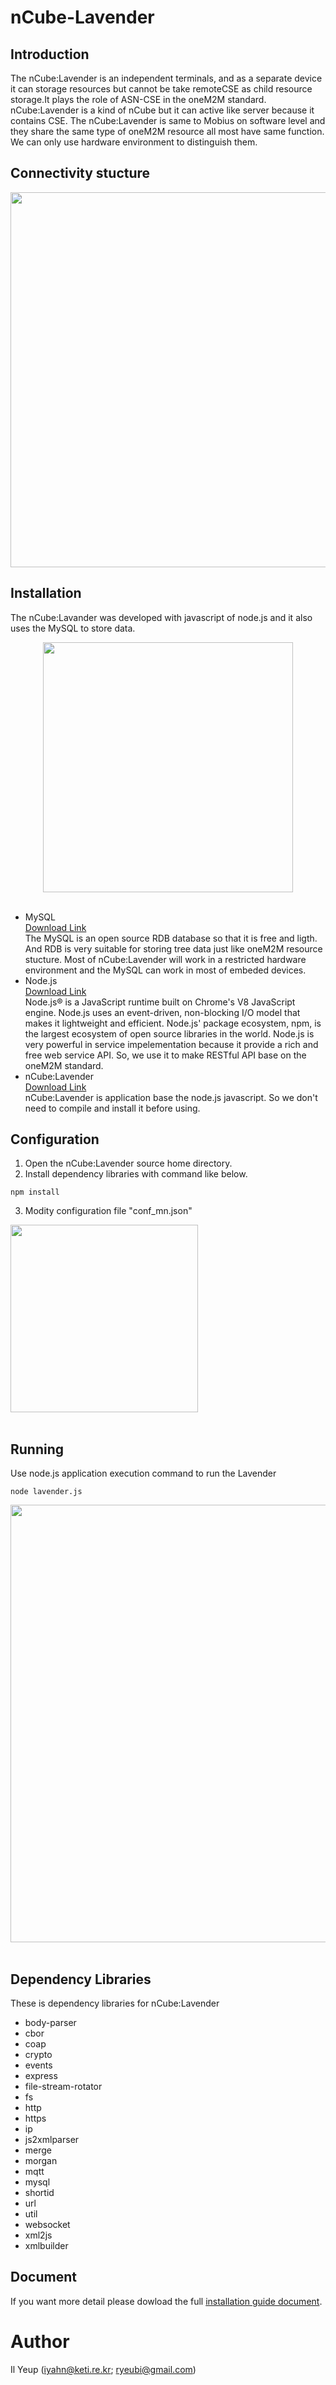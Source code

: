 # nCube-Lavender
## Introduction
The nCube:Lavender is an independent terminals, and as a separate device it can storage resources but cannot be take remoteCSE as child resource storage.It plays the role of ASN-CSE in the oneM2M standard. nCube:Lavender is a kind of nCube but it can active like server  because it contains CSE. The nCube:Lavender is same to Mobius on software level and they share the same type of oneM2M resource all most have same function. We can only use hardware environment to distinguish them.
## Connectivity stucture
<div align="center">
<img src="https://user-images.githubusercontent.com/29790334/28208839-b743eba2-68ca-11e7-9470-686193396ef6.png" width="600"/>
</div>

## Installation
The nCube:Lavander was developed with javascript of node.js and it also uses the MySQL to store data.
<div align="center">
<img src="https://user-images.githubusercontent.com/29790334/28209096-00fdcaa0-68cc-11e7-9d15-0a7dde6accb7.png" width="400"/>
</div><br/>

- MySQL<br/>
[Download Link](https://www.mysql.com/downloads/)<br/>
The MySQL is an open source RDB database so that it is free and ligth. And RDB is very suitable for storing tree data just like oneM2M resource stucture. Most of nCube:Lavender will work in a restricted hardware environment and the MySQL can work in most of embeded devices.
- Node.js<br/>
[Download Link](https://nodejs.org/en/)<br/>
Node.js® is a JavaScript runtime built on Chrome's V8 JavaScript engine. Node.js uses an event-driven, non-blocking I/O model that makes it lightweight and efficient. Node.js' package ecosystem, npm, is the largest ecosystem of open source libraries in the world. Node.js is very powerful in service impelementation because it provide a rich and free web service API. So, we use it to make RESTful API base on the oneM2M standard.
- nCube:Lavender<br/>
[Download Link](https://github.com/IoTKETI/nCube-Lavender/archive/master.zip)<br/>
nCube:Lavender is application base the node.js javascript. So we don't need to compile and install it before using.

## Configuration
1. Open the nCube:Lavender source home directory.
2. Install dependency libraries with command like below.
```
npm install
```
3. Modity configuration file "conf_mn.json"
<div align="left">
<img src="https://user-images.githubusercontent.com/29790334/28210356-ea6875aa-68d1-11e7-9023-00747a2d8597.png" width="300"/>
</div><br/>

## Running
Use node.js application execution command to run the Lavender
```
node lavender.js
```

<div align="center">
<img src="https://user-images.githubusercontent.com/29790334/28210479-9b4d0444-68d2-11e7-9502-77e47cb1da1c.png" width="700"/>
</div><br/>

## Dependency Libraries
These is dependency libraries for nCube:Lavender 
- body-parser
- cbor
- coap
- crypto
- events
- express
- file-stream-rotator
- fs
- http
- https
- ip
- js2xmlparser
- merge
- morgan
- mqtt
- mysql
- shortid
- url
- util
- websocket
- xml2js
- xmlbuilder

## Document
If you want more detail please dowload the full [installation guide document](https://github.com/IoTKETI/nCube-Lavender/raw/master/doc/Installation%20Guide_Lavender_v2.0.0_KR.docx).

# Author
Il Yeup (iyahn@keti.re.kr; ryeubi@gmail.com)
